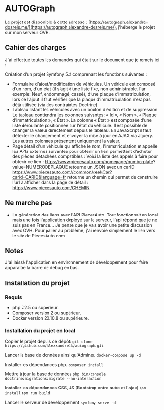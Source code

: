 # AUTOGraph

Le projet est disponible à cette adresse : [https://autograph.alexandre-dosreis.me/](https://autograph.alexandre-dosreis.me/), j'héberge le projet sur mon serveur OVH.

## Cahier des charges

J'ai effectué toutes les demandes qui était sur le document que je remets ici : 

Création d’un projet Symfony 5.2 comprenant les fonctions suivantes :
- Formulaire d’ajout/modification de véhicules.
Un véhicule est composé d’un nom, d’un état (il s’agit d’une liste fixe, non administrable. Par exemple: Neuf, endommagé, cassé), d’une plaque d’immatriculation,
lors de l’ajout il faut vérifier que la plaque d’immatriculation n’est pas déjà utilisée (via des contraintes Doctrine)
- Tableau listant les véhicules avec un bouton d’édition et de suppression
Le tableau contiendra les colonnes suivantes: « Id », « Nom », « Plaque d’immatriculation », « État ».
La colonne « État » est composée d’une liste déroulante positionnée sur l’état du véhicule. Il est possible de changer la valeur directement depuis le tableau.
En JavaScript il faut détecter le changement et envoyer la mise à jour en AJAX via Jquery.
Les autres colonnes présentent uniquement la valeur.
- Page détail d'un véhicule qui affiche le nom, l'immatriculation et appelle les APIs externes suivantes pour obtenir un lien permettant d’acheter des pièces détachées compatibles :
Voici la liste des appels à faire pour obtenir ce lien : https://www.piecesauto.com/homepage/numberplate? value=NUMERODEPLAQUE retourne un JSON avec un carID https://www.piecesauto.com//common/seekCar?carid=CARID&language=fr retourne un chemin qui permet de construire l’url à afficher dans la page de
détail : https://www.piecesauto.com/CHEMIN

## Ne marche pas

- La génération des liens avec l'API PiecesAuto. Tout fonctionnait en local mais une fois l'application déployé sur le serveur, l'api répond que je ne suis pas en France... Je pense que je vais avoir une petite discussion avec OVH. Pour palier au problème, j'ai renvoie simplement le lien vers le site de PiecesAuto.com.

## Notes

J'ai laissé l'application en environnement de développement pour faire apparaitre la barre de debug en bas.

## Installation du projet

### Requis

- php 7.2.5 ou supérieur.
- Composer version 2 ou supérieur.
- Docker version 20.10.8 ou supérieure.

### Installation du projet en local

Copier le projet depuis ce dépôt:
`git clone https://github.com/Alexxandre13/autograph.git`

Lancer la base de données ainsi qu'Adminer.
`docker-compose up -d`

Installer les dépendances php.
`composer install`

Mettre à jour la base de données
`php bin/console doctrine:migrations:migrate --no-interaction`

Installer les dépendances CSS, JS (Bootstrap entre autre et l'ajax)
`npm install`
`npm run build`

Lancer le serveur de développement
`symfony serve -d`